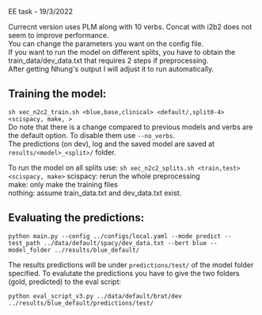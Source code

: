 EE task - 19/3/2022

Currecnt version uses PLM along with 10 verbs. Concat with i2b2 does not seem to improve performance.<br>
You can change the parameters you want on the config file.<br>
If you want to run the model on different splits, you have to obtain the train_data/dev_data.txt that requires 2 steps if preprocessing.<br>
After getting Nhung's output I will adjust it to run automatically.

## Training the model: 
```sh xec_n2c2_train.sh <blue,base,clinical> <default/,split0-4>  <scispacy, make, > ``` <br>
Do note that there is a change compared to previous models and verbs are the default option. To disable them use ```--no_verbs```.<br>
The predictions (on dev), log and the saved model are saved at ```results/<model>_<split>/``` folder.

To run the model on all splits use: 
```sh xec_n2c2_splits.sh <train,test> <scispacy, make>```
scispacy: rerun the whole preprocessing<br>
make: only make the training files<br>
nothing: assume train_data.txt and dev_data.txt exist.

## Evaluating the predictions:
```
python main.py --config ../configs/local.yaml --mode predict --test_path ../data/default/spacy/dev_data.txt --bert blue --model_folder ../results/blue_default/
```
The results predictions will be under ```predictions/test/``` of the model folder specified.
To evalutate the predictions you have to give the two folders (gold, predicted) to the eval script:<br>
```
python eval_script_v3.py ../data/default/brat/dev ../results/blue_default/predictions/test/
```

